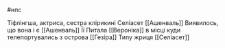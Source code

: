 #нпс 

Тіфлінгша, актриса, сестра клірикині Селіасет [[Ашенваль]]
Виявилось, що вона і є [[Ашенваль]]
Її Питала [[Вероніка]] в місці куди телепортувались з острова [[Гезіра]]
Типу жриця [[Селіасет]]
